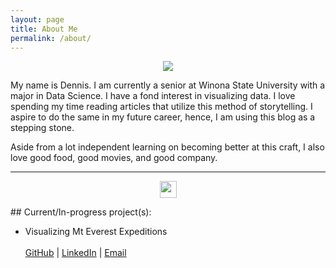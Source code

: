 ```yaml
---
layout: page
title: About Me
permalink: /about/
---
```


<center>
  <figure>
    <img src="https://user-images.githubusercontent.com/67657152/100530011-8d548b80-31b2-11eb-836b-f785d69279eb.png">
  </figure>
</center>

My name is Dennis. I am currently a senior at Winona State University with a major in Data Science. I have a fond interest in visualizing data. I love spending my time reading articles that utilize this method of storytelling. I aspire to do the same in my future career, hence, I am using this blog as a stepping stone. 

Aside from a lot independent learning on becoming better at this craft, I also love good food, good movies, and good company. 

***
<p align="center">
<img src="https://user-images.githubusercontent.com/5679180/79618120-0daffb80-80be-11ea-819e-d2b0fa904d07.gif" width="27px">
</p>
## Current/In-progress project(s):

* Visualizing Mt Everest Expeditions
<br><br>
[GitHub](https://github.com/lewyingshi) | [LinkedIn](https://www.linkedin.com/in/lewyingshi/) | [Email](mailto:dennislewyings@gmail.com)
